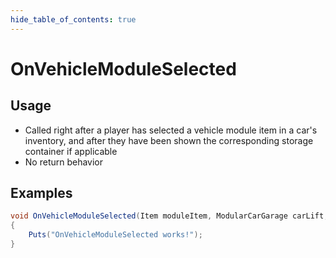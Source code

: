 ```yaml
---
hide_table_of_contents: true
---
```


# OnVehicleModuleSelected

## Usage

* Called right after a player has selected a vehicle module item in a car's inventory, and after they have been shown the corresponding storage container if applicable
* No return behavior

## Examples

```csharp title=""
void OnVehicleModuleSelected(Item moduleItem, ModularCarGarage carLift, BasePlayer player)
{
    Puts("OnVehicleModuleSelected works!");
}
```
